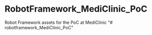 # RobotFramework_MediClinic_PoC
Robot Framework assets for the PoC at MediClinic
"# robotframework_MediClinic_PoC" 
